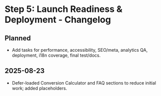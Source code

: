 # Step 5: Launch Readiness & Deployment - Changelog

## Planned

- Add tasks for performance, accessibility, SEO/meta, analytics QA, deployment, i18n coverage, final test/docs.

## 2025-08-23

- Defer-loaded Conversion Calculator and FAQ sections to reduce initial work; added placeholders.
